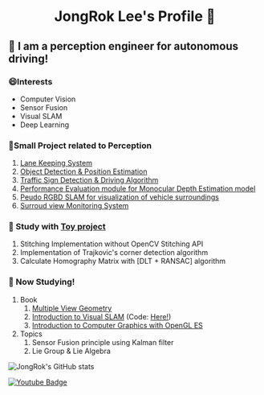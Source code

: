 <h1 align="center"> JongRok Lee's Profile 👋 </h1>

## 🌱 I am a perception engineer for autonomous driving!

### 😄Interests
- Computer Vision
- Sensor Fusion
- Visual SLAM
- Deep Learning


### 🤔Small Project related to Perception
1. [Lane Keeping System](https://github.com/JongRok-Lee/Lane_keeping_system)
2. [Object Detection & Position Estimation](https://github.com/JongRok-Lee/Monocular_Position_Estimation)
3. [Traffic Sign Detection & Driving Algorithm](https://github.com/JongRok-Lee/traffic_sign_Project)
4. [Performance Evaluation module for Monocular Depth Estimation model](https://github.com/SOTA-Project)
5. [Peudo RGBD SLAM for visualization of vehicle surroundings](https://github.com/JongRok-Lee/ORB_SLAM2_with_PCL)
6. [Surroud view Monitoring System](https://github.com/JongRok-Lee/Surround-View-Monitoring)

### 🌱 Study with [Toy project](https://github.com/JongRok-Lee/Toy-Projects)
1. Stitching Implementation without OpenCV Stitching API
2. Implementation of Trajkovic's corner detection algorithm
3. Calculate Homography Matrix with [DLT + RANSAC] algorithm

### 🤔 Now Studying!
1. Book
   1. [Multiple View Geometry](https://www.robots.ox.ac.uk/~vgg/hzbook/)
   2. [Introduction to Visual SLAM](https://github.com/gaoxiang12/slambook) (Code: [Here!](https://github.com/JongRok-Lee/Visual-SLAM_Tutorial))
   3. [Introduction to Computer Graphics with OpenGL ES](https://github.com/medialab-ku/openGLESbook)
2. Topics
   1. Sensor Fusion principle using Kalman filter
   2. Lie Group & Lie Algebra
<!--
Here are some ideas to get you started:

- 🔭 I’m currently working on ...
- 🌱 I’m currently learning ...
- 👯 I’m looking to collaborate on ...
- 🤔 I’m looking for help with ...
- 💬 Ask me about ...
- 📫 How to reach me: ...
- 😄 Pronouns: ...
- ⚡ Fun fact: ...
-->

![JongRok's GitHub stats](https://github-readme-stats.vercel.app/api?username=JongRok-Lee&show_icons=true&theme=radical)

[![Youtube Badge](https://img.shields.io/badge/Youtube-ff0000?style=flat-square&logo=youtube&link=https://www.youtube.com/channel/UC13x2Xi7twyTYdqlb8lOnyA)](https://www.youtube.com/channel/UC13x2Xi7twyTYdqlb8lOnyA)
